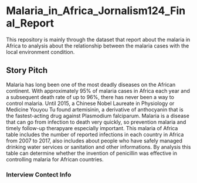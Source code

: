 # Malaria_in_Africa_Jornalism124_Final_Report
This repository is mainly through the dataset that report about the malaria in Africa to analysis about the relationship between the malaria cases with the local environment condition.
## Story Pitch
Malaria has long been one of the most deadly diseases on the African continent. With approximately 95% of malaria cases in Africa each year and a subsequent death rate of up to 96%, there has never been a way to control malaria. Until 2015, a Chinese Nobel Laureate in Physiology or Medicine Youyou Tu found artemisinin, a derivative of anthocyanin that is the fastest-acting drug against Plasmodium falciparum. Malaria is a disease that can go from infection to death very quickly, so prevention malaria and timely follow-up therapyare especially important. This malaria of Africa table includes the number of reported infections in each country in Africa from 2007 to 2017, also includes about people who have safely managed drinking water services or sanitation and other informations. By analysis this table can determine whether the invention of penicillin was effective in controlling malaria for African countries.
### Interview Contect Info


